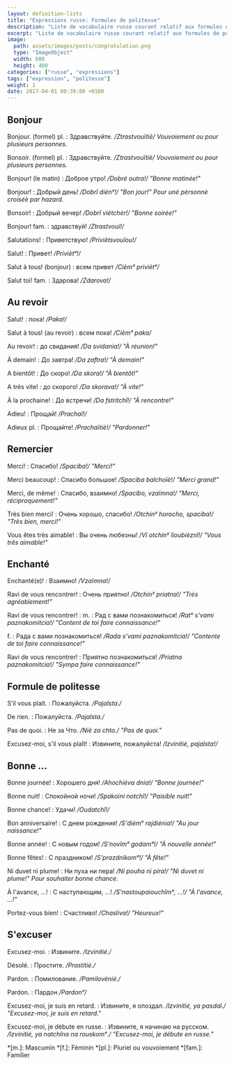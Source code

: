 ```yaml
---
layout: definition-lists
title: "Expressions russe: Formules de politesse"
description: "Liste de vocabulaire russe courant relatif aux formules de politesse."
excerpt: "Liste de vocabulaire russe courant relatif aux formules de politesse."
image:
  path: assets/images/posts/congratulation.png
  type: "ImageObject"
  width: 600
  height: 400
categories: ["russe", "expressions"]
tags: ["expression", "politesse"]
weight: 1
date: 2017-04-01 00:39:00 +0100
---
```


## Bonjour

Bonjour. (formel) pl.
: Здравствуйте.
*/Ztrastvouïtiè/ Vouvoiement ou pour plusieurs personnes.*

Bonsoir. (formel) pl.
: Здравствуйте.
*/Ztrastvouïtiè/ Vouvoiement ou pour plusieurs personnes.*

Bonjour! (le matin)
: Доброе утро!
*/Dobré outra!/ "Bonne matinée!"*

Bonjour!
: Добрый день!
*/Dobrî diénʸ!/ "Bon jour!" Pour unè pèrsonnè croiséè par hazard.*

Bonsoir!
: Добрый вечер!
*/Dobrî viétchèr!/ "Bonne soirée!"*

Bonjour! fam.
: здравствуй!
*/Ztrastvouï!/*

Salutations!
: Приветствую!
*/Priviètsvouïou!/*

Salut!
: Привет!
*/Priviètᵉ!/*

Salut à tous! (bonjour)
: всем привет
*/Cièmᵉ priviètᵉ/*

Salut toi! fam.
: Здарова!
*/Zdarova!/*


## Au revoir

Salut!
: пока!
*/Paka!/*

Salut à tous! (au revoir)
: всем пока!
*/Cièmᵉ paka/*

Au revoir!
: до свидания!
*/Da svidania!/ "À réunion!"*

À demain!
: До завтра!
*/Da zaftra!/ "À demain!"*

A bientôt!
: До скоро!
*/Da skora!/ "À bientôt!"*

A très vite!
: до скорого!
*/Da skorava!/ "À vite!"*

À la prochaine!
: До встречи!
*/Da fstritchî!/ "À rencontre!"*

Adieu!
: Прощай!
*/Prachaï!/*

Adieux pl.
: Прощайте!
*/Prachaïtiè!/ "Pardonner!"*


## Remercier

Merci!
: Спасибо!
*/Spaciba!/ "Merci!"*

Merci beaucoup!
: Спасибо большое!
*/Spaciba balchoïè!/ "Merci grand!"*

Merci, de même!
: Спасибо, взаимно!
*/Spacibo, vzaïmna!/ "Merci, réciproquement!"*

Très bien merci!
: Очень хорошо, спасибо!
*/Otchinʸ horocho, spaciba!/ "Très bien, merci!"*

Vous êtes très aimable!
: Вы очень любезны!
*/Vî otchinʸ lioubièznî!/ "Vous três aimable!"*


## Enchanté

Enchanté(e)!
: Взаимно!
*/Vzaïmna!/*

Ravi de vous rencontrer!
: Очень приятно!
*/Otchinʸ priatna!/ "Très agréablement!"*

Ravi de vous rencontrer!
: m.
  : Рад с вами познакомиться!
  */Ratᵉ s'vami paznakomitcia!/ "Content de toi faire connaissance!"*

  f.
  : Рада с вами познакомиться!
  */Rada s'vami paznakomitcia!/ "Contente de toi faire connaissance!"*

Ravi de vous rencontrer!
: Приятно познакомиться!
*/Priatna paznakomitcia!/ "Sympa faire connaissance!"*


## Formule de politesse

S’il vous plait.
: Пожалуйста.
*/Pajalsta./*

De rien.
: Пожалуйста.
*/Pajalsta./*

Pas de quoi.
: Не за Что.
*/Niè za chto./ "Pas de quoi."*

Excusez-moi, s'il vous plaît!
: Извините, пожалуйста!
*/Izvinitié, pajalsta!/*


## Bonne …

Bonne journée!
: Хорошего дня!
*/Ahochièva dnia!/ "Bonne journée!"*

Bonne nuit!
: Спокойной ночи!
*/Spakoïni notchî!/ "Paisible nuit!"*

Bonne chance!
: Удачи!
*/Oudatchî!/*

Bon anniversaire!
: С днем рождения!
*/S'diémᵉ rajdiénia!/ "Au jour naissance!"*

Bonne année!
: С новым годом!
*/S'novîmᵉ godamᵉ!/ "À nouvelle année!"*

Bonne fêtes!
: С праздником!
*/S'prazdnikomᵉ!/ "À fête!"*

Ni duvet ni plume!
: Ни пуха ни пера!
*/Ni pouha ni pira!/ "Ni duvet ni plume!" Pour souhaiter bonne chance.*

À l'avance, …!
: С наступающим, …!
*/S'nastoupaiouchîmᵉ, …!/ "À l'avance, …!"*

Portez-vous bien!
: Счастливо!
*/Chasliva!/ "Heureux!"*


## S'excuser

Excusez-moi.
: Извините.
*/Izvinitié./*

Désolé.
: Простите.
*/Prastitié./*

Pardon.
: Помилование.
*/Pamilovènié./*

Pardon.
: Пардон
*/Pardonᵉ/*

Excusez-moi, je suis en retard.
: Извините, я опоздал.
*/Izvinitié, ya pasdal./ "Excusez-moi, je suis en retard."*

Excusez-moi, je débute en russe.
: Извините, я начинаю на русском.
*/Izvinitié, ya natchîna na rouskomᵉ./ "Excusez-moi, je débute en russe."*



*[m.]: Mascumin
*[f.]: Féminin
*[pl.]: Pluriel ou vouvoiement
*[fam.]: Familier
